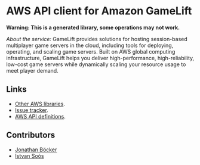 # AWS API client for Amazon GameLift

**Warning: This is a generated library, some operations may not work.**

*About the service:*
GameLift provides solutions for hosting session-based multiplayer game
servers in the cloud, including tools for deploying, operating, and scaling
game servers. Built on AWS global computing infrastructure, GameLift helps
you deliver high-performance, high-reliability, low-cost game servers while
dynamically scaling your resource usage to meet player demand.

## Links

- [Other AWS libraries](https://github.com/agilord/aws_client/tree/master/generated).
- [Issue tracker](https://github.com/agilord/aws_client/issues).
- [AWS API definitions](https://github.com/aws/aws-sdk-js/tree/master/apis).

## Contributors

- [Jonathan Böcker](https://github.com/Schwusch)
- [Istvan Soós](https://github.com/isoos)

